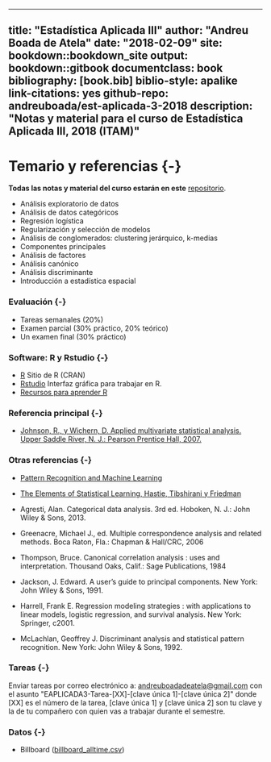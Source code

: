 
--- 
title: "Estadística Aplicada III"
author: "Andreu Boada de Atela"
date: "2018-02-09"
site: bookdown::bookdown_site
output: bookdown::gitbook
documentclass: book
bibliography: [book.bib]
biblio-style: apalike
link-citations: yes
github-repo: andreuboada/est-aplicada-3-2018
description: "Notas y material para el curso de Estadística Aplicada III, 2018 (ITAM)"
---

# Temario y referencias {-}

**Todas las notas y material del curso estarán en este** [repositorio](https://github.com/andreuboada/est-aplicada-3-2018).

- Análisis exploratorio de datos
- Análisis de datos categóricos
- Regresión logística 
- Regularización y selección de modelos
- Análisis de conglomerados: clustering jerárquico, k-medias
- Componentes principales
- Análisis de factores
- Análisis canónico
- Análisis discriminante
- Introducción a estadística espacial


### Evaluación {-}

- Tareas semanales (20%)
- Examen parcial (30% práctico, 20% teórico)
- Un examen final (30% práctico)

### Software: R y Rstudio {-}

- [R](https://cran.r-project.org) Sitio de R (CRAN)
- [Rstudio](https://www.rstudio.com/products/RStudio/) Interfaz gráfica para trabajar en R.
- [Recursos para aprender R](https://www.rstudio.com/online-learning/#R)

### Referencia principal {-}

- [Johnson, R., y Wichern, D. Applied multivariate statistical analysis. Upper Saddle River, N. J.: Pearson Prentice Hall, 2007.](https://www.pearson.com/us/higher-education/program/Johnson-Applied-Multivariate-Statistical-Analysis-6th-Edition/PGM274834.html)

### Otras referencias {-}

- [Pattern Recognition and Machine Learning](http://www.springer.com/us/book/9780387310732)

- [The Elements of Statistical Learning, Hastie, Tibshirani y Friedman](https://web.stanford.edu/~hastie/ElemStatLearn/)

- Agresti, Alan. Categorical data analysis. 3rd ed.  Hoboken, N. J.: John Wiley & Sons, 2013.

- Greenacre, Michael J., ed. Multiple correspondence analysis and related methods. Boca Raton, Fla.: Chapman & Hall/CRC, 2006
 
- Thompson, Bruce. Canonical correlation analysis : uses and interpretation. Thousand Oaks, Calif.: Sage Publications, 1984

- Jackson, J. Edward. A user’s guide to principal components. New York: John Wiley & Sons, 1991.

- Harrell, Frank E. Regression modeling strategies : with applications to linear models, logistic regression, and survival analysis. New York: Springer, c2001.

- McLachlan, Geoffrey J. Discriminant analysis and statistical pattern recognition. New York: John Wiley & Sons, 1992. 

### Tareas {-}

Enviar tareas por correo electrónico a: [andreuboadadeatela@gmail.com](andreuboadadeatela@gmail.com) con el asunto "EAPLICADA3-Tarea-[XX]-[clave única 1]-[clave única 2]" donde [XX] es el número de la tarea, [clave única 1] y [clave única 2] son tu clave y la de tu compañero con quien vas a trabajar durante el semestre.
 
### Datos {-}

* Billboard ([billboard_alltime.csv](https://www.dropbox.com/s/12gr0oprl956br8/billboard_alltime.csv?dl=0))
